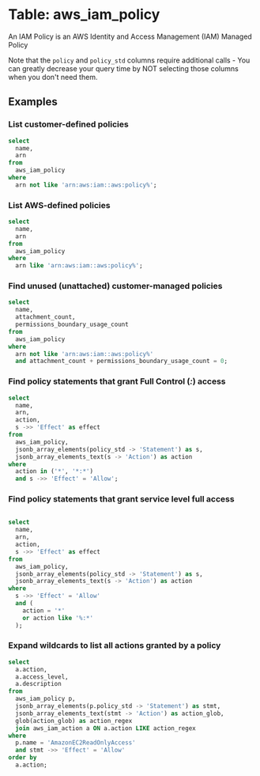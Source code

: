 # Table: aws_iam_policy

An IAM Policy is an AWS Identity and Access Management (IAM) Managed Policy

Note that the `policy` and `policy_std` columns require additional calls - You can greatly decrease your query time by NOT selecting those columns when you don't need them.

## Examples

### List customer-defined policies

```sql
select
  name,
  arn
from
  aws_iam_policy
where
  arn not like 'arn:aws:iam::aws:policy%';
```


### List AWS-defined policies

```sql
select
  name,
  arn
from
  aws_iam_policy
where
  arn like 'arn:aws:iam::aws:policy%';
```


### Find unused (unattached) customer-managed policies

```sql
select
  name,
  attachment_count,
  permissions_boundary_usage_count
from
  aws_iam_policy
where
  arn not like 'arn:aws:iam::aws:policy%'
  and attachment_count + permissions_boundary_usage_count = 0;
```


### Find policy statements that grant Full Control (*:*) access

```sql
select
  name,
  arn,
  action,
  s ->> 'Effect' as effect
from
  aws_iam_policy,
  jsonb_array_elements(policy_std -> 'Statement') as s,
  jsonb_array_elements_text(s -> 'Action') as action
where
  action in ('*', '*:*')
  and s ->> 'Effect' = 'Allow';
```


### Find policy statements that grant service level full access

```sql

select
  name,
  arn,
  action,
  s ->> 'Effect' as effect
from
  aws_iam_policy,
  jsonb_array_elements(policy_std -> 'Statement') as s,
  jsonb_array_elements_text(s -> 'Action') as action
where
  s ->> 'Effect' = 'Allow'
  and (
    action = '*'
    or action like '%:*'
  );
```


### Expand wildcards to list all actions granted by a policy
```sql
select
  a.action,
  a.access_level,
  a.description
from
  aws_iam_policy p,
  jsonb_array_elements(p.policy_std -> 'Statement') as stmt,
  jsonb_array_elements_text(stmt -> 'Action') as action_glob,
  glob(action_glob) as action_regex
  join aws_iam_action a ON a.action LIKE action_regex
where
  p.name = 'AmazonEC2ReadOnlyAccess'
  and stmt ->> 'Effect' = 'Allow'
order by
  a.action;
```
